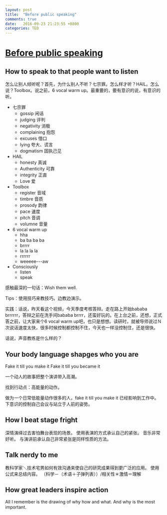 ```yaml
---
layout: post
title:  "Before public speaking"
comments: true
date:   2016-09-23 21:23:55 +0800
categories: TED
---
```


# [Before public speaking](https://www.ted.com/playlists/226/before_public_speaking)

## How to speak to that people want to listen

怎么让别人倾听呢？首先，为什么别人不听？七宗罪。怎么样才听？HAIL。怎么说？Toolbox。说之前，6 vocal warm up。最重要的，要有意识的说，有意识的听。 
* 七宗罪
    - gossip 闲话
    - judging 评判
    - negativity 消极
    - complaining 抱怨
    - excuses 借口
    - lying 夸大、谎言
    - dogmatism 固执己见 
* HAIL
    - honesty 真诚
    - Authenticity 可靠 
    - integrity 正直
    - Love 爱
* Toolbox
    - register 音域
    - timbre 音质
    - prosody 韵律
    - pace 速度
    - pitch 音调
    - volumne 音量
* 6 vocal warm up
    - hha
    - ba ba ba ba
    - brrrr
    - la la la la
    - rrrrrr
    - weeeee---aw
* Consciously
    - listen
    - speak

感触最深的一句话：Wish them well.

Tips：使用技巧来教技巧。边教边演示。

实践：话说，昨天看这个视频，今天季度考核答辩。走在路上开始bababa brrrrrr，答辩之前在洗手间bababa brrrr，还蛮好玩的。在上台之前，还想，正式答之前，让大家来个6 vocal  warm up吧，也只是想想。读研时，就被导师说过Ｎ次说话速度太快，很多时候控制都控制不住，今天也一样没控制住，还是很快。

话说，声音教练是什么样的？


## Your body language shapges who you are

Fake it till you make it
Fake it till you became it

一个动人的故事把整个演讲带入高潮。

找到行动点：高能量的动作。

做为一个日常低能量动作很多的人，fake it till you make it 已经影响到工作中。下意识的控制自己会议与站立于人前的姿势。

## How I beat stage fright
深情演绎过去害怕舞台表现的场景。
使用表演的方式承认自己的紧张。
音乐非常好听。
与演讲前承认自己非常紧张是同样性质的方法。

## Talk nerdy to me
教科学家＼技术宅男如何有效沟通来使自己的研究成果得到更广泛的应用。
使用公式来总结内容。
（科学－（术语＋子弹列表））/相关性＊激情＝理解


## How great leaders inspire action
All I remember is the drawing of why how and what. And why is the most important.
